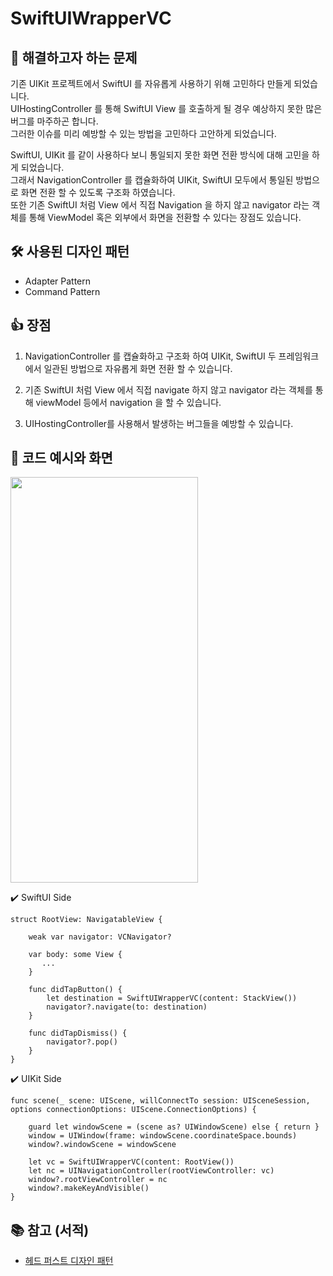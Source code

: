 # SwiftUIWrapperVC

## 👀 해결하고자 하는 문제
기존 UIKit 프로젝트에서 SwiftUI 를 자유롭게 사용하기 위해 고민하다 만들게 되었습니다.   
UIHostingController 를 통해 SwiftUI View 를 호출하게 될 경우 예상하지 못한 많은 버그를 마주하곤 합니다.  
그러한 이슈를 미리 예방할 수 있는 방법을 고민하다 고안하게 되었습니다.  

SwiftUI, UIKit 를 같이 사용하다 보니 통일되지 못한 화면 전환 방식에 대해 고민을 하게 되었습니다.  
그래서 NavigationController 를 캡슐화하여 UIKit, SwiftUI 모두에서 통일된 방법으로 화면 전환 할 수 있도록 구조화 하였습니다.  
또한 기존 SwiftUI 처럼 View 에서 직접 Navigation 을 하지 않고 navigator 라는 객체를 통해 ViewModel 혹은 외부에서 화면을 전환할 수 있다는 장점도 있습니다.

## 🛠️ 사용된 디자인 패턴

- Adapter Pattern
- Command Pattern

## 👍 장점

1. NavigationController 를 캡슐화하고 구조화 하여 UIKit, SwiftUI 두 프레임워크에서 일관된 방법으로 자유롭게 화면 전환 할 수 있습니다.

2. 기존 SwiftUI 처럼 View 에서 직접 navigate 하지 않고 navigator 라는 객체를 통해 viewModel 등에서 navigation 을 할 수 있습니다.

3. UIHostingController를 사용해서 발생하는 버그들을 예방할 수 있습니다.

## 📱 코드 예시와 화면

<img src="https://user-images.githubusercontent.com/85481204/233837885-582ad25f-a645-4d17-98a4-d0526e57f878.gif" width="300" height="649">

✔️ SwiftUI Side 
```
struct RootView: NavigatableView {
    
    weak var navigator: VCNavigator?
    
    var body: some View {
       ...
    }
    
    func didTapButton() {
        let destination = SwiftUIWrapperVC(content: StackView())
        navigator?.navigate(to: destination)
    }
    
    func didTapDismiss() {
        navigator?.pop()
    }
}
```

✔️ UIKit Side
```
func scene(_ scene: UIScene, willConnectTo session: UISceneSession, options connectionOptions: UIScene.ConnectionOptions) {

    guard let windowScene = (scene as? UIWindowScene) else { return }
    window = UIWindow(frame: windowScene.coordinateSpace.bounds)
    window?.windowScene = windowScene
    
    let vc = SwiftUIWrapperVC(content: RootView())
    let nc = UINavigationController(rootViewController: vc)
    window?.rootViewController = nc
    window?.makeKeyAndVisible()
}
```

## 📚 참고 (서적)
- [헤드 퍼스트 디자인 패턴](http://www.yes24.com/Product/Goods/108192370?pid=123487&cosemkid=go16481149710577107&gclid=CjwKCAjw6vyiBhB_EiwAQJRoppBl2zaSsFHSQovHwwz5gbVKrcYWoSBxIo4HnnMMQknyohEXXuY3jRoCr9oQAvD_BwE)
